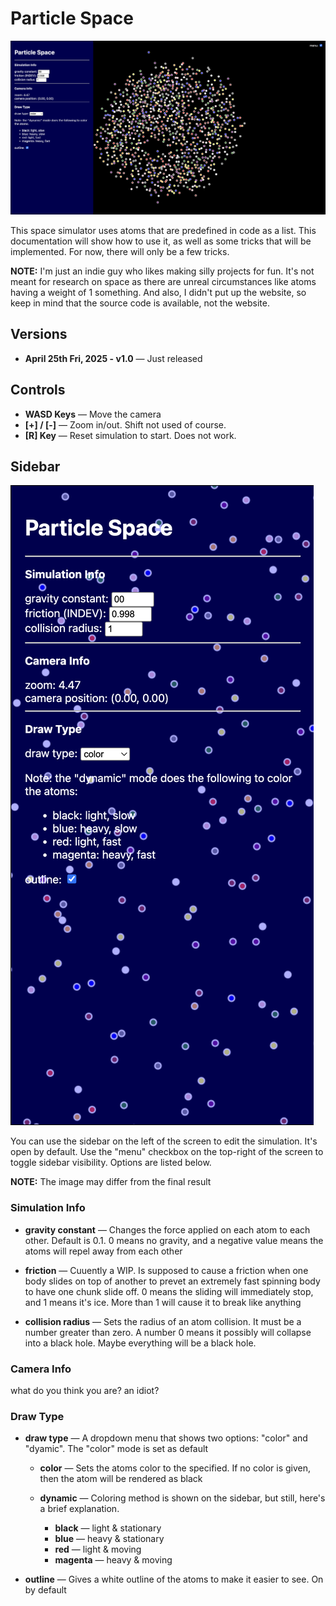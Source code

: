 <!-- ./README.md -->
# Particle Space

![A set of 1000 multicolored atoms flinging away with a sidebar to... the side of course.](./docs/Particle%20Space%20img-1.png)

This space simulator uses atoms that are predefined in code as a list. This documentation will show how to use it, as well as some tricks that will be implemented. For now, there will only be a few tricks.

**NOTE:** I'm just an indie guy who likes making silly projects for fun. It's not meant for research on space as there are unreal circumstances like atoms having a weight of 1 something. And also, I didn't put up the website, so keep in mind that the source code is available, not the website.

## Versions

- **April 25th Fri, 2025 - v1.0** — Just released

## Controls

- **WASD Keys** — Move the camera
- **[+] / [-]** — Zoom in/out. Shift not used of course.
- **[R] Key** — Reset simulation to start. Does not work.

## Sidebar

![A sidebar of course.](./docs/Sidebar%20img-2.png)

You can use the sidebar on the left of the screen to edit the simulation. It's open by default. Use the "menu" checkbox on the top-right of the screen to toggle sidebar visibility. Options are listed below.

**NOTE:** The image may differ from the final result

### Simulation Info

- **gravity constant** — Changes the force applied on each atom to each other. Default is 0.1. 0 means no gravity, and a negative value means the atoms will repel away from each other

- **friction** — Cuuently a WIP. Is supposed to cause a friction when one body slides on top of another to prevet an extremely fast spinning body to have one chunk slide off. 0 means the sliding will immediately stop, and 1 means it's ice. More than 1 will cause it to break like anything

- **collision radius** — Sets the radius of an atom collision. It must be a number greater than zero. A number 0 means it possibly will collapse into a black hole. Maybe everything will be a black hole.

### Camera Info
what do you think you are? an idiot?

### Draw Type

- **draw type** — A dropdown menu that shows two options: "color" and "dyamic". The "color" mode is set as default

  - **color** — Sets the atoms color to the specified. If no color is given, then the atom will be rendered as black

  - **dynamic** — Coloring method is shown on the sidebar, but still, here's a brief explanation.

    - **black** — light & stationary
    - **blue** — heavy & stationary
    - **red** — light & moving
    - **magenta** — heavy & moving

- **outline** — Gives a white outline of the atoms to make it easier to see. On by default

